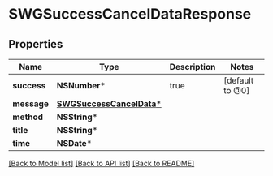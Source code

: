 # SWGSuccessCancelDataResponse

## Properties
Name | Type | Description | Notes
------------ | ------------- | ------------- | -------------
**success** | **NSNumber*** | true | [default to @0]
**message** | [**SWGSuccessCancelData***](SWGSuccessCancelData.md) |  | 
**method** | **NSString*** |  | 
**title** | **NSString*** |  | 
**time** | **NSDate*** |  | 

[[Back to Model list]](../README.md#documentation-for-models) [[Back to API list]](../README.md#documentation-for-api-endpoints) [[Back to README]](../README.md)


